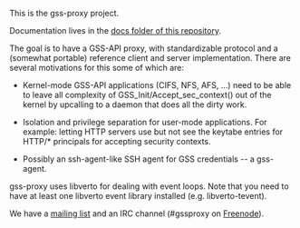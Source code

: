 This is the gss-proxy project.

Documentation lives in the [docs folder of this
repository](https://pagure.io/gssproxy/blob/master/f/docs).

The goal is to have a GSS-API proxy, with standardizable protocol and a
(somewhat portable) reference client and server implementation.  There
are several motivations for this some of which are:

 - Kernel-mode GSS-API applications (CIFS, NFS, AFS, ...) need to be
   able to leave all complexity of GSS\_Init/Accept\_sec\_context() out of
   the kernel by upcalling to a daemon that does all the dirty work.

 - Isolation and privilege separation for user-mode applications.  For
   example: letting HTTP servers use but not see the keytabe entries for
   HTTP/* principals for accepting security contexts.

 - Possibly an ssh-agent-like SSH agent for GSS credentials -- a
   gss-agent.

gss-proxy uses libverto for dealing with event loops. Note that you need to
have at least one libverto event library installed (e.g. libverto-tevent).

We have a
[mailing list](https://lists.fedorahosted.org/archives/list/gss-proxy@lists.fedorahosted.org/)
and an IRC channel (#gssproxy on [Freenode](https://webchat.freenode.net)).

